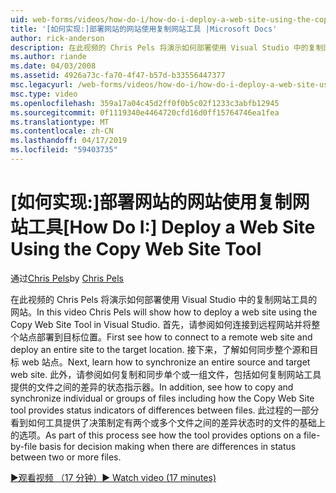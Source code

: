 ```yaml
---
uid: web-forms/videos/how-do-i/how-do-i-deploy-a-web-site-using-the-copy-web-site-tool
title: '[如何实现:]部署网站的网站使用复制网站工具 |Microsoft Docs'
author: rick-anderson
description: 在此视频的 Chris Pels 将演示如何部署使用 Visual Studio 中的复制网站工具的网站。 首先请参阅如何连接到远程网站和...
ms.author: riande
ms.date: 04/03/2008
ms.assetid: 4926a73c-fa70-4f47-b57d-b33556447377
msc.legacyurl: /web-forms/videos/how-do-i/how-do-i-deploy-a-web-site-using-the-copy-web-site-tool
msc.type: video
ms.openlocfilehash: 359a17a04c45d2ff0f0b5c02f1233c3abfb12945
ms.sourcegitcommit: 0f1119340e4464720cfd16d0ff15764746ea1fea
ms.translationtype: MT
ms.contentlocale: zh-CN
ms.lasthandoff: 04/17/2019
ms.locfileid: "59403735"
---
```

# <a name="how-do-i-deploy-a-web-site-using-the-copy-web-site-tool"></a><span data-ttu-id="bf75c-104">[如何实现:]部署网站的网站使用复制网站工具</span><span class="sxs-lookup"><span data-stu-id="bf75c-104">[How Do I:] Deploy a Web Site Using the Copy Web Site Tool</span></span>

<span data-ttu-id="bf75c-105">通过[Chris Pels](https://twitter.com/chrispels)</span><span class="sxs-lookup"><span data-stu-id="bf75c-105">by [Chris Pels](https://twitter.com/chrispels)</span></span>

<span data-ttu-id="bf75c-106">在此视频的 Chris Pels 将演示如何部署使用 Visual Studio 中的复制网站工具的网站。</span><span class="sxs-lookup"><span data-stu-id="bf75c-106">In this video Chris Pels will show how to deploy a web site using the Copy Web Site Tool in Visual Studio.</span></span> <span data-ttu-id="bf75c-107">首先，请参阅如何连接到远程网站并将整个站点部署到目标位置。</span><span class="sxs-lookup"><span data-stu-id="bf75c-107">First see how to connect to a remote web site and deploy an entire site to the target location.</span></span> <span data-ttu-id="bf75c-108">接下来，了解如何同步整个源和目标 web 站点。</span><span class="sxs-lookup"><span data-stu-id="bf75c-108">Next, learn how to synchronize an entire source and target web site.</span></span> <span data-ttu-id="bf75c-109">此外，请参阅如何复制和同步单个或一组文件，包括如何复制网站工具提供的文件之间的差异的状态指示器。</span><span class="sxs-lookup"><span data-stu-id="bf75c-109">In addition, see how to copy and synchronize individual or groups of files including how the Copy Web Site tool provides status indicators of differences between files.</span></span> <span data-ttu-id="bf75c-110">此过程的一部分看到如何工具提供了决策制定有两个或多个文件之间的差异状态时的文件的基础上的选项。</span><span class="sxs-lookup"><span data-stu-id="bf75c-110">As part of this process see how the tool provides options on a file-by-file basis for decision making when there are differences in status between two or more files.</span></span>

[<span data-ttu-id="bf75c-111">&#9654;观看视频 （17 分钟）</span><span class="sxs-lookup"><span data-stu-id="bf75c-111">&#9654; Watch video (17 minutes)</span></span>](https://channel9.msdn.com/Blogs/ASP-NET-Site-Videos/how-do-i-deploy-a-web-site-using-the-copy-web-site-tool)
